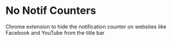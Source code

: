 # No Notif Counters

Chrome extension to hide the notification counter on websites like Facebook and YouTube from the title bar
